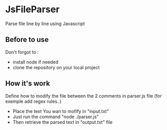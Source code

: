 # JsFileParser
Parse file line by line using Javascript

## Before to use 

Don't forgot to :
- install node if needed
- clone the repository on your local project

## How it's work

Define how to modify the file between the 2 comments in parser.js file (for exemple add regex rules..)

- Place the text You wan to mofify in "input.txt"
- Just run the command "node ./parser.js"
- Then retrieve the parsed text in "output.txt" file
